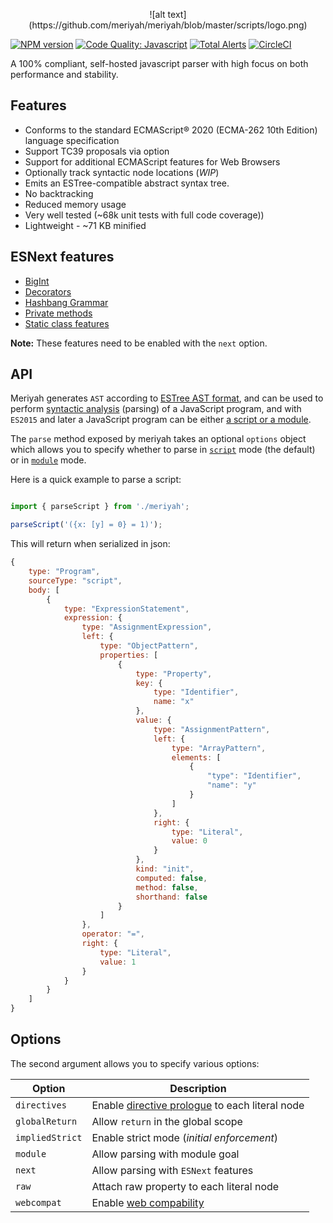 <p align="center">
  ![alt text](https://github.com/meriyah/meriyah/blob/master/scripts/logo.png)
</p>

[![NPM version](https://img.shields.io/npm/v/meriyah.svg?style=flat-square)](https://www.npmjs.com/package/meriyah)
[![Code Quality: Javascript](https://img.shields.io/lgtm/grade/javascript/g/meriyah/meriyah.svg?logo=lgtm&logoWidth=18)](https://lgtm.com/projects/g/meriyah/meriyah/context:javascript)
[![Total Alerts](https://img.shields.io/lgtm/alerts/g/meriyah/meriyah.svg?logo=lgtm&logoWidth=18)](https://lgtm.com/projects/g/meriyah/meriyah/alerts)
[![CircleCI](https://circleci.com/gh/meriyah/meriyah.svg?style=svg)](https://circleci.com/gh/meriyah/meriyah)

A 100% compliant, self-hosted javascript parser with high focus on both performance and stability.

## Features

* Conforms to the standard ECMAScript® 2020 (ECMA-262 10th Edition) language specification
* Support TC39 proposals via option
* Support for additional ECMAScript features for Web Browsers
* Optionally track syntactic node locations (*WIP*)
* Emits an ESTree-compatible abstract syntax tree.
* No backtracking
* Reduced memory usage
* Very well tested (~68k unit tests with full code coverage))
* Lightweight - ~71 KB minified

## ESNext features

* [BigInt](https://github.com/tc39/proposal-bigint)
* [Decorators](https://github.com/tc39/proposal-decorators)
* [Hashbang Grammar](https://github.com/tc39/proposal-hashbang)
* [Private methods](https://github.com/tc39/proposal-private-methods)
* [Static class features](https://github.com/tc39/proposal-static-class-features/)

**Note:** These features need to be enabled with the `next` option.

## API

Meriyah generates `AST` according to [ESTree AST format](https://github.com/estree/estree), and can be used to perform [syntactic analysis](https://en.wikipedia.org/wiki/Parsing) (parsing) of a JavaScript program, and with `ES2015` and later a JavaScript program can be either [a script or a module](https://tc39.github.io/ecma262/index.html#sec-ecmascript-language-scripts-and-modules).

The `parse` method exposed by meriyah takes an optional `options` object which allows you to specify whether to parse in [`script`](https://tc39.github.io/ecma262/#sec-parse-script) mode (the default) or in [`module`](https://tc39.github.io/ecma262/#sec-parsemodule) mode.


Here is a quick example to parse a script:

```js

import { parseScript } from './meriyah';

parseScript('({x: [y] = 0} = 1)');

```

This will return when serialized in json:

```js
{
    type: "Program",
    sourceType: "script",
    body: [
        {
            type: "ExpressionStatement",
            expression: {
                type: "AssignmentExpression",
                left: {
                    type: "ObjectPattern",
                    properties: [
                        {
                            type: "Property",
                            key: {
                                type: "Identifier",
                                name: "x"
                            },
                            value: {
                                type: "AssignmentPattern",
                                left: {
                                    type: "ArrayPattern",
                                    elements: [
                                        {
                                            "type": "Identifier",
                                            "name": "y"
                                        }
                                    ]
                                },
                                right: {
                                    type: "Literal",
                                    value: 0
                                }
                            },
                            kind: "init",
                            computed: false,
                            method: false,
                            shorthand: false
                        }
                    ]
                },
                operator: "=",
                right: {
                    type: "Literal",
                    value: 1
                }
            }
        }
    ]
}
```


## Options

The second argument allows you to specify various options:

| Option        | Description |
| ----------- | ------------------------------------------------------------ |
| `directives`      | Enable [directive prologue](https://github.com/danez/estree/blob/directive/es5.md#directive) to each literal node |
| `globalReturn`    | Allow `return` in the global scope |
| `impliedStrict`   | Enable strict mode (*initial enforcement*) |
| `module`          | Allow parsing with module goal |
| `next`            | Allow parsing with `ESNext` features  |
| `raw`             | Attach raw property to each literal node |
| `webcompat`       | Enable [web compability](https://tc39.github.io/ecma262/#sec-additional-ecmascript-features-for-web-browsers) |
